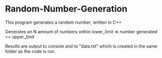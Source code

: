 # Random-Number-Generation
This program generates a random number, written in C++

Generates an N amount of numbers within lower_limit => number generated <= upper_limit

Results are output to console and to "data.txt" which is created in the same folder as the code is run.
